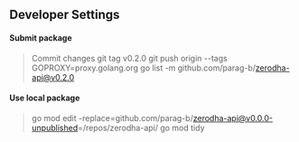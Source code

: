 ## Developer Settings

#### Submit package

> Commit changes
> git tag v0.2.0
> git push origin --tags
> GOPROXY=proxy.golang.org go list -m github.com/parag-b/zerodha-api@v0.2.0

#### Use local package

> go mod edit -replace=github.com/parag-b/[zerodha-api@v0.0.0-unpublished](mailto:zerodha-api@v0.0.0-unpublished)\=/repos/zerodha-api/
> go mod tidy
